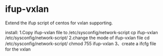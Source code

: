 # ifup-vxlan
Extend the ifup script of centos for vxlan supporting.


install:
1.Copy ifup-vxlan file to /etc/sysconfig/network-script
cp ifup-vxlan /etc/sysconfig/network-script/
2.change the mode of ifup-vxlan file
cd /etc/sysconfig/network-script/
chmod 755 ifup-vxlan
3、create a ifcfg file for the vxlan
